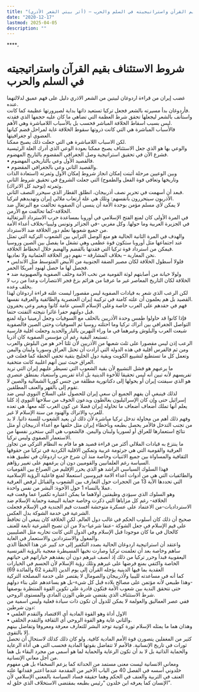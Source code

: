 ```yaml
---
title: "شروط الاستئناف بقيم القرآن واستراتيجيته في السلم والحرب – (أثر بيتي الشعر الأذري)"
date: "2020-12-17"
lastmod: 2025-04-05
description: ""
---
```

****،

# **شروط الاستئناف** **بقيم القرآن واستراتيجيته في السلم والحرب**

غضب إيران من قراءة اردوغان لبيتين من الشعر الاذري دليل على فهم عميق لدلالتهما عنده.  
فأردوغان بدأ مسيرته بالشعر فجعل تركيا تستعيد ذاتها بداية لصيرورتها عظيمة كما كانت.  
واستأنف بالشعر ليجعلها تحقق شرط العظمة التي تضاهي ما كان عليه حجمها الذي فقدته ليس بسبب اسقاط الخلافة المباشر فحسب بل بالأسباب اللامباشرة وهي الأهم.  
فالأسباب المباشرة هي التي كانت ذروتها سقوط الخلافة غاية لمراحل قضم كيانها العضوي أو جغرافيتها.  
لكن الاسباب اللامباشرة هي التي جعلت ذلك يصبح ممكنا.  
والوعي بها هو الذي جعل الاستئناف يصبح ممكنا بعودة الوعي الذي أدرك العلة الرئيسية فشرع الآن في تحقيق استراتيجية وصل الجغرافي المقضوم بالتاريخ المهضوم.  
• فالقصيد الأول وعي بالتاريخي المهضوم.  
• والقصيد الثاني وعي بالجغرافي المقضوم.  
وبين الوعيين مرحلة أثبتت إمكان انجاز شروط إمكان الأول وثمرته (استعادة الذات وتاريخها وتعافي قوة الفعل والطموح) التي جعلت الشروع في تحقيق شروط الثاني وثمرته (توحيد كل الاتراك).  
فبعد أن أسهمت في تحرير نصف أذربيجان، انطلق القطار الذي سيحرر النصف الثاني.  
الأذريون سيتحررون بأنفسهم: وتلك هي علة ارتعاب ملالي إيران وتهديدهم لتركيا.  
لا يمكن لأي مسلم مؤمن بوحدة الأمة أن ينسى أن الصفوية تحالفت مع البرتغال ضد الخلافة-كما تحالفت مع الأرمن.  
في المرة الأولى كان لمنع الفتح الإسلامي في أوروبا بمساعدة حرب الاسترداد البرتغالية في الجزيرة العربية وما حولها. وكل مغربي -في الجزائر وتونس وليبيا-بخلاف أعداء الأمة من جميع شعوبها نعلم دور الخلافة ضد الاسترداد.  
والهدف في المرة الثانية الحالية هو منع الوصل الترابي بين الشعوب التركية التي تمثل عند اجتماعها مثل أوروبا ستكون قوة عظمى وهي تشغل ما يفصل بين الصين وروسيا فيمكن من استرداد قوة تركيا التي فقدتها بالقضم والهضم خلال انحطاط الخلافة.  
نحن المغاربة – بخلاف المشارقة – نفهم دور الخلافة العثمانية ولا نعاديها.  
• فلولا أسطول الخلافة لكان مصير الضفة الجنوبية من الأبيض المتوسط مثل الاندلس فحصل لها ما حصل لهنود أمريكا الحمر.  
• ولولا خيانة من أصابتهم لوثة القومية من نخب الأمة وحلف الصفوية والصهيونية ضد الخلافة لكان التاريخ المعاصر غير ما عرفنا من هزائم بزغ فجر الانتصارات وعدا من رب لا يخلف وعده.  
لكن الرعب الذي شعر به قيادات الصفوية ليس مقصورا ليست علته قراءة اردوغان لهذا القصيد بل هم يعلمون أن علته كامنة في تركيبة إيران العنصرية والطائفية والعرقية نفسها.  
فهم في حقدهم على العرب خاصة وعلى الإسلام السني عامة كانوا وبغير وعي يحفرون قبل دولتهم حفرا غائرا نتيجته التفتت حتما.  
فإذا كانوا قد حاولوا طمس وحدة الأذريين بالحلف مع السوفيات وجعل أرمينيا دولة لمنع التواصل الجغرافي بين أتراك تركيا وما احتلته روسيا ثم السوفيات وحتى الصين فالصفوية شيعت العرب والبلوش وغيرهما في ما وراء النهرين بالنار والحديد وجعلت اقلية فارسية تستبعد البقية رغم أن مؤسس الصفوية كان أذريا.  
الرعب إذن ليس مقصورا على ثلث شعبها من الأذريين لأن ثلثا آخر هو من البلوش والعرب ومن ثم فالفرس أقلية في هذه الدولة التي أرادت أن تحتل العراق وسوريا ولبنان واليمن وتعمل كل ما تستطيع لتشييع الكويت وبقية دول الخليج بتقية تخفي الخطة كما فعلت في العراق حيث تبين أنهم اغلبية كانت متخفية.  
ما يرعبهم هو فشل التشييع لأن بقية الشعوب التي تسيطر عليهم إيران التي تريد تفريسهم لأنه تبين أنه ليس تحقيقا للأخوة الدينية بل أداة تفريس واستعباد بمنطق عنصري هو الذي سيفتت إيران أو يحولها إلى دكتاتورية مطلقة من جنس كوريا الشمالية والصين لا تقوم إلى بالقهر والعنف المطلقين.  
لذلك فينبغي أن يفهم الجميع أن سعي إيران للحصول على السلاح النووي ليس ضد إسرائيل حتى وإن كان الإسرائيليون يغالطون ويدعون الخوف من سلاحها النووي إذ كلنا يعلم أنها تملك أضعاف أضعاف ما تحاوله إيران فضلا عن كون الغرب كله معها. هي تعده للعرب والاتراك والهنود من سنة الإسلام لا غير.  
وفهم ذلك أهم من محاولة تدخل تركيا مباشرة لأن ذلك لن يعيد الشعوب للسنة ذاتيا. لا بد من تجنب التدخل فالأمر يحصل بطبعه وبأخطاء إيران مثل حلفها مع أعداء أذربيجان أو مثل نتائج استعمارها للعراق أو لسوريا ولبنان واليمن. فالشعوب هي التي ستحرر نفسها من الاستعمار الصفوي وليس تركيا.  
ما ينتزع به قيادات الملالي أكثر من قراءة قصيد هو ما قام به النظام التركي من تجاوز العرقية والقومية التي هي جرثومة غربية وتمكين الاقلية الكردية في تركيا من حقوقها الثقافية والمساواة بين جميع الاثنيات وخاصة منذ أن شرع حزب اردوغان في تطبيق هذه السياسة رغم العلمانيين والقوميين دون أن يرغمهم على تغيير رؤاهم.  
فهذا السلوك السياسي الراشد هو الذي يحرر الإقليم من الصراع بين القوميات والطائفيات التي هي من أدوات أعداء الامة فيروسين استعملا لمنع فاعلية الرؤية الإسلامية التي تحددها الآية 13 من الحجرات حول التعارف بين الشعوب والقبائل لرفض العرقية عملا بالنساء 1 حول الأخوة: البشر من نفس واحدة.  
وهو السلوك الذي سيؤدي وظيفتين أولاهما ما يمكن اعتباره تكفيرا عما وقعت فيه الخلافة- رغم كل مزاياها التي ذكرت وخاصة حماية البيضة وحماية الإسلام ضد الاسترداديات-من الاعتماد على عسكرة متوحشة أفسدت قيم الجندية في الإسلام فجعلت الشرعية في خدمة الشوكة بدل العكس.  
صحيح أن ذلك كان أسلوب الحكم في غالب دول العالم. لكن الخلافة كان ينبغي أن تحافظ على قيم الإسلام في جعل الشوكة -عنفا شرعيا-بدلا من أن تصبح الشرعية تابعة للعنف كالحال في ما كان موجودا قبل الإسلام وفي الدول التي كانت تحاربه مثل الصليبيين والمغول والاستردادين والاستعمار في الغاية.  
واعتقد أن استراتيجية اردوغان الحالية بصدد التكفير إلى حد كبير عن هذا الخطأ الذي ساهم وخاصة بعد أن تعلمنت تركيا وصارت نخبها المسيطرة معجبة بالرؤية الفرنسية اليعقوبية فبدأ وحرر تركيا من ذلك إذ أنصف غيرهم دون أن يفقدهم خياراتهم في حياتهم الخاصة واكتفي بمنع فرضها على غيرهم وتلك رؤية الإسلام لأن الحسم في الخيارات العقدية بما فيها الدينية يؤجله القرآن إلى يوم الدين (البقرة 62 والمائدة 69)  
كما أنه في مساعدته لليبيا ولأذربيجان والصومال لا يقتصر على خدمة المصلحة التركية -وهذا طبيعي لأنه مؤتمن على مصالح بلاده قبل كل شيء-بل هو يساعدهم على بناء دولهم حتى تتحقق الندية بين شعوب الأمة فتكون قادرة على تكوين القوة المنتظرة بوصفها شرط الاستئناف الذي يقتضي شرطي الوزن المادي والمستوى الروحي.  
ففي عصر العماليق والعولمة لا يمكن للدول أن تكون ذات سيادة فعلية وليس اسمية من دون شرطين:  
• الاول أداة وهو القوة المادية أي الاقتصاد والتقدم العلمي  
• والثاني غاية وهو القوة الروحي أي الثقافة والتقدم الخلقي.  
وهذان هما ما يمثله الإسلام ثورة كونية توحد البشر للتعارف معرفة ومعروفا وتفاضل بينهم إلا بالتقوى.  
كثير من المغفلين يتصورن قوة الأمم المادية كافية. ولو كان ذلك كذلك لاستحال أن تحصل ثورات في تاريخ الإنسانية. فالأمم لا تتفاضل بقوتها المادية فحسب التي هي أداة الرعاية والحماية الذاتية بل لا بد أن تكون الرعاية والحماية لما هو أسمى من مجرد البقاء بل هما من أجل معاني الإنسانية.  
ومعاني الانسانية ليست معنى مستمد من الحداثة كما يزعم السخفاء بل هي مفهوم خلدوني أسسه في الفصل 40 من الباب الأخير من المقدمة عندما اعتبر فقدانها علته العنف في التربية والعنف في الحكم وهما حقيقة فساد السياسة بالمعنى الإسلامي لأن الإنسان كما يعرفه ابن خلدون “رئيس بطبعه بمقتضى الاستخلاف الذي خلق له”.

###
